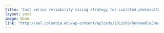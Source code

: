 ```yaml
---
title: 'Cost versus reliability sizing strategy for isolated photovoltaic micro-grids in the developing world'
layout: post
image: None
link: "http://sel.columbia.edu/wp-content/uploads/2013/09/RenewableEnergy_CostVsReliability.pdf"
---
```



 
